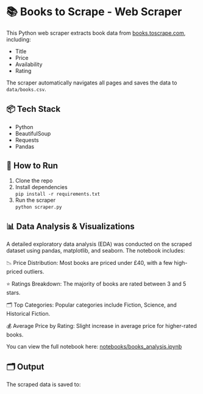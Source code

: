 # 📚 Books to Scrape - Web Scraper

This Python web scraper extracts book data from [books.toscrape.com](http://books.toscrape.com), including:

- Title
- Price
- Availability
- Rating

The scraper automatically navigates all pages and saves the data to `data/books.csv`.

## 📦 Tech Stack

- Python
- BeautifulSoup
- Requests
- Pandas

## 🚀 How to Run

1. Clone the repo
2. Install dependencies  
   `pip install -r requirements.txt`
3. Run the scraper  
   `python scraper.py`
   
## 📊 Data Analysis & Visualizations
A detailed exploratory data analysis (EDA) was conducted on the scraped dataset using pandas, matplotlib, and seaborn. The notebook includes:

📉 Price Distribution: Most books are priced under £40, with a few high-priced outliers.

⭐ Ratings Breakdown: The majority of books are rated between 3 and 5 stars.

🗂️ Top Categories: Popular categories include Fiction, Science, and Historical Fiction.

💰 Average Price by Rating: Slight increase in average price for higher-rated books.

You can view the full notebook here:
[notebooks/books_analysis.ipynb](https://github.com/lajjadesai/books-web-scraper/blob/main/notebooks/books_analysis.ipynb)

## 🗂️ Output

The scraped data is saved to:
